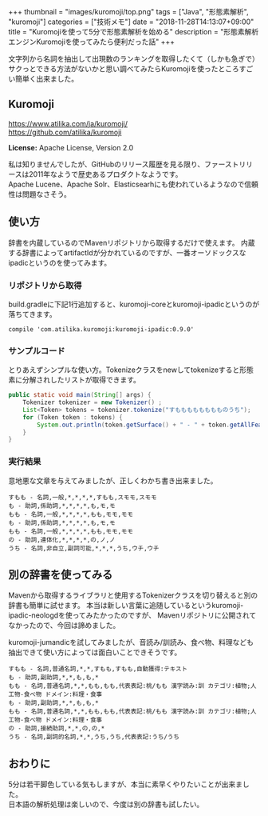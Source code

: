 +++
thumbnail = "images/kuromoji/top.png"
tags = ["Java", "形態素解析", "kuromoji"]
categories = ["技術メモ"]
date = "2018-11-28T14:13:07+09:00"
title = "Kuromojiを使って5分で形態素解析を始める"
description = "形態素解析エンジンKuromojiを使ってみたら便利だった話"
+++

文字列から名詞を抽出して出現数のランキングを取得したくて（しかも急ぎで）  
サクっとできる方法がないかと思い調べてみたらKuromojiを使ったところすごい簡単く出来ました。

## Kuromoji

https://www.atilika.com/ja/kuromoji/  
https://github.com/atilika/kuromoji

**License:** Apache License, Version 2.0

私は知りませんでしたが、GitHubのリリース履歴を見る限り、ファーストリリースは2011年なようで歴史あるプロダクトなようです。  
Apache Lucene、Apache Solr、Elasticsearhにも使われているようなので信頼性は問題なさそう。

## 使い方

辞書を内蔵しているのでMavenリポジトリから取得するだけで使えます。
内蔵する辞書によってartifactIdが分かれているのですが、一番オーソドックスなipadicというのを使ってみます。

### リポジトリから取得

build.gradleに下記1行追加すると、kuromoji-coreとkuromoji-ipadicというのが落ちてきます。

```
compile 'com.atilika.kuromoji:kuromoji-ipadic:0.9.0'
```

### サンプルコード

とりあえずシンプルな使い方。Tokenizeクラスをnewしてtokenizeすると形態素に分解されしたリストが取得できます。

```java
public static void main(String[] args) {
    Tokenizer tokenizer = new Tokenizer() ;
    List<Token> tokens = tokenizer.tokenize("すもももももももものうち");
    for (Token token : tokens) {
        System.out.println(token.getSurface() + " - " + token.getAllFeatures());
    }
}
```

### 実行結果

意地悪な文章を与えてみましたが、正しくわかち書き出来ました。

```
すもも - 名詞,一般,*,*,*,*,すもも,スモモ,スモモ
も - 助詞,係助詞,*,*,*,*,も,モ,モ
もも - 名詞,一般,*,*,*,*,もも,モモ,モモ
も - 助詞,係助詞,*,*,*,*,も,モ,モ
もも - 名詞,一般,*,*,*,*,もも,モモ,モモ
の - 助詞,連体化,*,*,*,*,の,ノ,ノ
うち - 名詞,非自立,副詞可能,*,*,*,うち,ウチ,ウチ
```

## 別の辞書を使ってみる

Mavenから取得するライブラリと使用するTokenizerクラスを切り替えると別の辞書も簡単に試せます。
本当は新しい言葉に追随しているというkuromoji-ipadic-neologdを使ってみたかったのですが、
Mavenリポジトリに公開されてなかったので、今回は諦めました。

kuromoji-jumandicを試してみましたが、音読み/訓読み、食べ物、料理なども抽出できて使い方によっては面白いことできそうです。

```
すもも - 名詞,普通名詞,*,*,すもも,すもも,自動獲得:テキスト
も - 助詞,副助詞,*,*,も,も,*
もも - 名詞,普通名詞,*,*,もも,もも,代表表記:桃/もも 漢字読み:訓 カテゴリ:植物;人工物-食べ物 ドメイン:料理・食事
も - 助詞,副助詞,*,*,も,も,*
もも - 名詞,普通名詞,*,*,もも,もも,代表表記:桃/もも 漢字読み:訓 カテゴリ:植物;人工物-食べ物 ドメイン:料理・食事
の - 助詞,接続助詞,*,*,の,の,*
うち - 名詞,副詞的名詞,*,*,うち,うち,代表表記:うち/うち
```

## おわりに

5分は若干脚色している気もしますが、本当に素早くやりたいことが出来ました。  
日本語の解析処理は楽しいので、今度は別の辞書も試したい。
